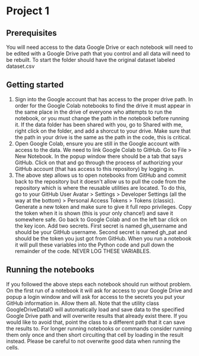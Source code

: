 # Project 1

## Prerequisites

You will need access to the data Google Drive or each notebook will need to be edited with a Google Drive path that you control and all data will need to be rebuilt. To start the folder should have the original dataset labeled dataset.csv

## Getting started

1. Sign into the Google account that has access to the proper drive path. In order for the Google Colab notebooks to find the drive it must appear in the same place in the drive of everyone who attempts to run the notebook, or you must change the path in the notebook before running it. If the data folder has been shared with you, go to Shared with me, right click on the folder, and add a shorcut to your drive. Make sure that the path in your drive is the same as the path in the code, this is critical.
2. Open Google Colab, ensure you are still in the Google account with access to the data. We need to link Google Colab to GitHub. Go to File > New Notebook. In the popup window there should be a tab that says GitHub. Click on that and go through the process of authorizing your GitHub account (that has access to this repository) by logging in.
3. The above step allows us to open notebooks from GitHub and commit back to the repository but it doesn't allow us to pull the code from the repository which is where the reusable utilities are located. To do this, go to your GitHub User Avatar > Settings > Developer Settings (all the way at the bottom) > Personal Access Tokens > Tokens (classic). Generate a new token and make sure to give it full repo privileges. Copy the token when it is shown (this is your only chance!) and save it somewhere safe. Go back to Google Colab and on the left bar click on the key icon. Add two secrets. First secret is named gh_username and should be your GitHub username. Second secret is named gh_pat and should be the token you just got from GitHub. When you run a notebook it will pull these variables into the Python code and pull down the remainder of the code. NEVER LOG THESE VARIABLES.

## Running the notebooks
If you followed the above steps each notebook should run without problem. On the first run of a notebook it will ask for access to your Google Drive and popup a login window and will ask for access to the secrets you put your GitHub information in. Allow them all. Note that the utility class GoogleDriveDataIO will automatically load and save data to the specified Google Drive path and will overwrite results that already exist there. If you would like to avoid that, point the class to a different path that it can save the results to. For longer running notebooks or commands consider running them only once and then short circuiting that cell by loading in the result instead. Please be careful to not overwrite good data when running the cells. 
